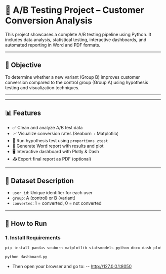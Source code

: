 # 🧪 A/B Testing Project – Customer Conversion Analysis

This project showcases a complete A/B testing pipeline using Python. It includes data analysis, statistical testing, interactive dashboards, and automated reporting in Word and PDF formats.

---

## 🎯 Objective

To determine whether a new variant (Group B) improves customer conversion compared to the control group (Group A) using hypothesis testing and visualization techniques.

---


---

## 📊 Features

- ✅ Clean and analyze A/B test data
- 📈 Visualize conversion rates (Seaborn + Matplotlib)
- 🧪 Run hypothesis test using `proportions_ztest`
- 📄 Generate Word report with results and plot
- 🖥️ Interactive dashboard with Plotly & Dash
- 📤 Export final report as PDF (optional)

---

## 📌 Dataset Description

- `user_id`: Unique identifier for each user  
- `group`: A (control) or B (variant)  
- `converted`: 1 = converted, 0 = not converted

---

## 🚀 How to Run

### 1. Install Requirements

```bash
pip install pandas seaborn matplotlib statsmodels python-docx dash plotly docx2pdf
```
```bash
python dashboard.py
```
- Then open your browser and go to:
-- http://127.0.0.1:8050

